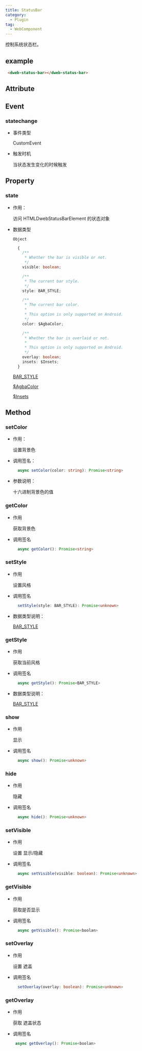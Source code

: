 ```yaml
---
title: StatusBar
category:
  - Plugin
tag:
  - WebComponent
---
```


控制系统状态栏。

## example

```html
 <dweb-status-bar></dweb-status-bar>
```

## Attribute


## Event

### statechange
  - 事件类型

    CustomEvent
  
  - 触发时机

    当状态发生变化的时候触发
      
## Property

### state
  - 作用：
    
    访问 HTMLDwebStatusBarElement 的状态对象

  - 数据类型

    `Object`

    ```typescript
      {
        /**
         * Whether the bar is visible or not.
         */
        visible: boolean;

        /**
         * The current bar style.
         */
        style: BAR_STYLE;

        /**
         * The current bar color.
         *
         * This option is only supported on Android.
         */
        color: $AgbaColor;

        /**
         * Whether the bar is overlaid or not.
         *
         * This option is only supported on Android.
         */
        overlay: boolean;
        insets: $Insets;
      }

    ```
    [BAR_STYLE](../dataType/#bar-style)

    [$AgbaColor](../dataType/#agbacolor)

    [$Insets](../dataType/#insets)

## Method

### setColor

  - 作用：

    设置背景色

  - 调用签名：

    ```typescript
      async setColor(color: string): Promise<string>
    ```
  - 参数说明：

    十六进制背景色的值 

### getColor

  - 作用

    获取背景色

  - 调用签名

    ```typescript
      async getColor(): Promise<string>
    ```

### setStyle

  - 作用

    设置风格

  - 调用签名
    
    ```typescript
      setStyle(style: BAR_STYLE): Promise<unknown>

    ```

  - 数据类型说明：

    [BAR_STYLE](../dataType/#bar-style)

### getStyle

  - 作用

    获取当前风格

  - 调用签名

    ```typescript
      async getStyle(): Promise<BAR_STYLE>

    ```

  - 数据类型说明：

    [BAR_STYLE](../dataType/#bar-style)

### show

  - 作用

    显示

  - 调用签名

    ```typescript
      async show(): Promise<unknown>
    ```

### hide

  - 作用

    隐藏

  - 调用签名

    ```typescript
      async hide(): Promise<unknown>
    ```

### setVisible

  - 作用

    设置 显示/隐藏

  - 调用签名

    ```typescript
      async setVisible(visible: boolean): Promise<unknown>

    ```
### getVisible

  - 作用

    获取是否显示

  - 调用签名

    ```typescript
      async getVisible(): Promise<boolan>

    ```

### setOverlay

  - 作用

    设置 遮盖

  - 调用签名

    ```typescript
      setOverlay(overlay: boolean): Promise<unknown>
    ```

### getOverlay

  - 作用

    获取 遮盖状态

  - 调用签名
     
     ```typescript
      async getOverlay(): Promise<boolan>
     ```
